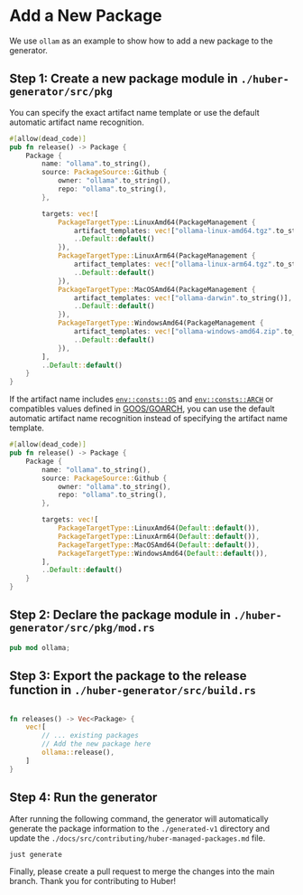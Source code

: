 # Add a New Package

We use `ollam` as an example to show how to add a new package to the generator.

## Step 1: Create a new package module in `./huber-generator/src/pkg`

You can specify the exact artifact name template or use the default automatic artifact name recognition.

```rust
#[allow(dead_code)]
pub fn release() -> Package {
    Package {
        name: "ollama".to_string(),
        source: PackageSource::Github {
            owner: "ollama".to_string(),
            repo: "ollama".to_string(),
        },

        targets: vec![
            PackageTargetType::LinuxAmd64(PackageManagement {
                artifact_templates: vec!["ollama-linux-amd64.tgz".to_string()],
                ..Default::default()
            }),
            PackageTargetType::LinuxArm64(PackageManagement {
                artifact_templates: vec!["ollama-linux-arm64.tgz".to_string()],
                ..Default::default()
            }),
            PackageTargetType::MacOSAmd64(PackageManagement {
                artifact_templates: vec!["ollama-darwin".to_string()],
                ..Default::default()
            }),
            PackageTargetType::WindowsAmd64(PackageManagement {
                artifact_templates: vec!["ollama-windows-amd64.zip".to_string()],
                ..Default::default()
            }),
        ],
        ..Default::default()
    }
}
```

If the artifact name includes [`env::consts::OS`](https://doc.rust-lang.org/std/env/consts/constant.OS.html) and [`env::consts::ARCH`](https://doc.rust-lang.org/std/env/consts/constant.ARCH.html) or
compatibles values defined in [GOOS/GOARCH](https://pkg.go.dev/internal/platform), you
can use the default automatic artifact name recognition instead of specifying the artifact name template.

```rust
#[allow(dead_code)]
pub fn release() -> Package {
    Package {
        name: "ollama".to_string(),
        source: PackageSource::Github {
            owner: "ollama".to_string(),
            repo: "ollama".to_string(),
        },

        targets: vec![
            PackageTargetType::LinuxAmd64(Default::default()),
            PackageTargetType::LinuxArm64(Default::default()),
            PackageTargetType::MacOSAmd64(Default::default()),
            PackageTargetType::WindowsAmd64(Default::default()),
        ],
        ..Default::default()
    }
}
```

## Step 2: Declare the package module in `./huber-generator/src/pkg/mod.rs`

```rust
pub mod ollama;
```

## Step 3: Export the package to the release function in `./huber-generator/src/build.rs`

```rust

fn releases() -> Vec<Package> {
    vec![
        // ... existing packages
        // Add the new package here
        ollama::release(),
    ]
}
```

## Step 4: Run the generator

After running the following command, the generator will automatically generate the package information to the `./generated-v1` directory and update the
`./docs/src/contributing/huber-managed-packages.md` file.

```shell
just generate
```

Finally, please create a pull request to merge the changes into the main branch. Thank you for contributing to Huber!